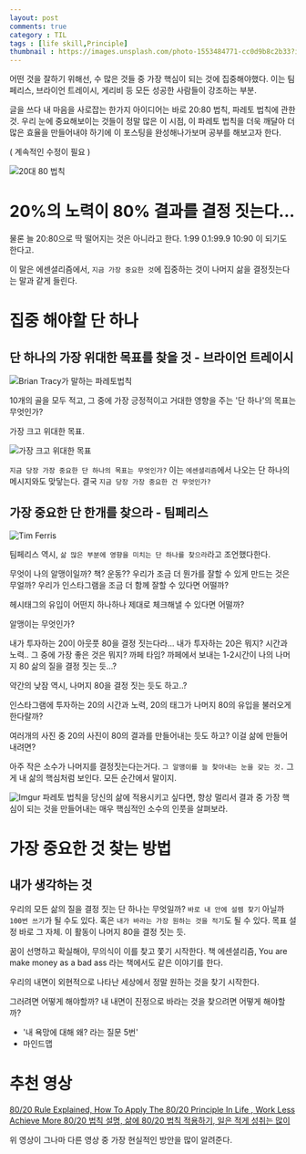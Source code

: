 ```yaml
---
layout: post
comments: true
category : TIL
tags : [life skill,Principle]
thumbnail : https://images.unsplash.com/photo-1553484771-cc0d9b8c2b33?ixlib=rb-1.2.1&ixid=eyJhcHBfaWQiOjEyMDd9&auto=format&fit=crop&w=1163&q=80
---
```



어떤 것을 잘하기 위해선, 수 많은 것들 중 가장 핵심이 되는 것에 집중해야했다. 이는 팀페리스, 브라이언 트레이시, 게리비 등 모든 성공한 사람들이 강조하는 부분.

글을 쓰다 내 마음을 사로잡는 한가지 아이디어는 바로 20:80 법칙, 파레토 법칙에 관한 것. 우리 눈에 중요해보이는 것들이 정말 많은 이 시점, 이 파레토 법칙을 더욱 깨달아 더 많은 효율을 만들어내야 하기에 이 포스팅을 완성해나가보며 공부를 해보고자 한다.

( 계속적인 수정이 필요 )

![20대 80 법칙](https://i.imgur.com/49zSU9i.png)

# 20%의 노력이 80% 결과를 결정 짓는다...

물론 늘 20:80으로 딱 떨어지는 것은 아니라고 한다.
1:99
0.1:99.9
10:90 이 되기도 한다고.

이 말은 에센셜리즘에서, `지금 가장 중요한 것`에 집중하는 것이 나머지 삶을 결정짓는다는 말과 같게 들린다.

# 집중 해야할 단 하나

## 단 하나의 가장 위대한 목표를 찾을 것 - 브라이언 트레이시

![Brian Tracy가 말하는 파레토법칙](https://i.imgur.com/51g0hzE.jpg)

10개의 골을 모두 적고, 그 중에 가장 긍정적이고 거대한 영향을 주는 '단 하나'의 목표는 무엇인가?

가장 크고 위대한 목표.

![가장 크고 위대한 목표](https://i.imgur.com/QVsNM2G.png)


`지금 당장 가장 중요한 단 하나의 목표는 무엇인가?`
이는 `에센셜리즘`에서 나오는 단 하나의 메시지와도 맞닿는다.
결국 `지금 당장 가장 중요한 건 무엇인가?`


## 가장 중요한 단 한개를 찾으라 - 팀페리스

![Tim Ferris](https://m.media-amazon.com/images/M/MV5BMTg5MzYxMTg0NF5BMl5BanBnXkFtZTgwNTM2MTA2MDI@._V1_.jpg)

팀페리스 역시, `삶 많은 부분에 영향을 미치는 단 하나를 찾으라`라고 조언했다한다.


무엇이 나의 알맹이일까?
책?
운동??
우리가 조금 더 뭔가를 잘할 수 있게 만드는 것은 무얼까?
우리가 인스타그램을 조금 더 함께 잘할 수 있다면 어떨까?

헤시태그의 
유입이 어떤지 하나하나 제대로 체크해낼 수 있다면 어떨까?

알맹이는 무엇인가?

내가 투자하는 20이 아웃풋 80을 결정 짓는다라...
내가 투자하는 20은 뭐지?
시간과 노력..
그 중에 가장 좋은 것은 뭐지?
까페 타임?
까페에서 보내는 1-2시간이 나의 나머지 80 삶의 질을 결정 짓는 듯...?

약간의 낮잠 역시, 나머지 80을 결정 짓는 듯도 하고..?

인스타그램에 투자하는 20의 시간과 노력, 20의 태그가 나머지 80의 유입을 불러오게 한다랄까?

여러개의 사진 중 20의 사진이 80의 결과를 만들어내는 듯도 하고?
이걸 삶에 만들어 내려면?

아주 작은 소수가 나머지를 결정짓는다는거다.
`그 알맹이를 늘 찾아내는 눈을 갖는 것.`
그게 내 삶의 핵심처럼 보인다.
모든 순간에서 말이지.


![Imgur](https://i.imgur.com/frIbFGZ.png) 
파레토 법칙을 당신의 삶에 적용시키고 싶다면, 항상 멀리서 결과 중 가장 핵심이 되는 것을 만들어내는 매우 핵심적인 소수의 인풋을  살펴보라.


# 가장 중요한 것 찾는 방법

## 내가 생각하는 것

우리의 모든 삶의 질을 결정 짓는 단 하나는 무엇일까?
`바로 내 안에 설렘 찾기` 아닐까
`100번 쓰기`가 될 수도 있다. 혹은 `내가 바라는 가장 원하는 것을 적기`도 될 수 있다.
목표 설정 바로 그 자체.
이 활동이 나머지 80을 결정 짓는 듯.

꿈이 선명하고 확실해야, 무의식이 이를 찾고 쫓기 시작한다.
책 에센셜리즘, You are make money as a bad ass 라는 책에서도 같은 이야기를 한다.

우리의 내면이 외현적으로 나타난 세상에서 정말 원하는 것을 찾기 시작한다.

그러려면 어떻게 해야할까?
내 내면이 진정으로 바라는 것을 찾으려면 어떻게 해야할까?
 
- '내 욕망에 대해 왜? 라는 질문 5번'
- 마인드맵


# 추천 영상

[80/20 Rule Explained, How To Apply The 80/20 Principle In Life , Work Less Achieve More 80/20 법칙 설명, 삶에 80/20 법칙 적용하기, 일은 적게 성취는 많이](https://www.youtube.com/embed/QPwJmtACUO4)

위 영상이 그나마 다른 영상 중 가장 현실적인 방안을 많이 알려준다.

